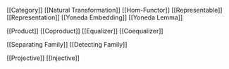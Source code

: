 [[Category]]
[[Natural Transformation]]
[[Hom-Functor]]
[[Representable]]
[[Representation]]
[[Yoneda Embedding]]
[[Yoneda Lemma]]

[[Product]]
[[Coproduct]]
[[Equalizer]]
[[Coequalizer]]

[[Separating Family]]
[[Detecting Family]]

[[Projective]]
[[Injective]]


